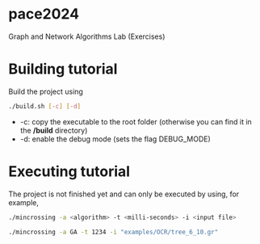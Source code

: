# pace2024
Graph and Network Algorithms Lab (Exercises)

# Building tutorial
Build the project using 
```bash
./build.sh [-c] [-d]
```
- -c: copy the executable to the root folder (otherwise you can find it in the **/build** directory)
- -d: enable the debug mode (sets the flag DEBUG_MODE)

# Executing tutorial
The project is not finished yet and can only be executed by using, for example,
```bash
./mincrossing -a <algorithm> -t <milli-seconds> -i <input file>
```
```bash
./mincrossing -a GA -t 1234 -i "examples/OCR/tree_6_10.gr"
```